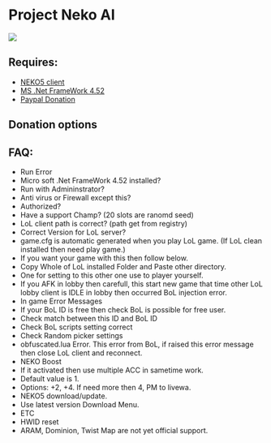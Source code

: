 # Project Neko AI
<img src = "http://4.bp.blogspot.com/-t0e9VAfpSWw/U_SkDXVzX_I/AAAAAAAAAio/TNQok13x4tg/s1600/nEko_Banner.jpg">

## Requires:
 * [NEKO5 client](https://drive.google.com/file/d/0B8Kw0bAKi_m8UFJiR3REdGdhc0U/edit?usp=sharing) 
 * [MS .Net FrameWork 4.52](http://www.microsoft.com/en-US/download/details.aspx?id=42643)
 * [Paypal Donation](http://www.paypal.com/cgi-bin/webscr?cmd=_donations&business=livewa%40gmail.com&lc=KR&item_name=voluntary%20Donation&currency_code=USD&bn=PP-DonationsBF%3Abtn_donate_SM.gif%3ANonHosted) 

## Donation options

## FAQ:

 * Run Error
* Micro soft .Net FrameWork 4.52 installed?
* Run with Admininstrator?
* Anti virus or Firewall except this?
* Authorized?
* Have a support Champ? (20 slots are ranomd seed)
* LoL client path is correct? (path get from registry)
* Correct Version for LoL server?
* game.cfg is automatic generated when you play LoL game. (If LoL clean installed then need play game.)
* If you want your game with this then follow below.
* Copy Whole of LoL installed Folder and Paste other directory. 
* One for setting to this other one use to player yourself.
* If you AFK in lobby then carefull, this start new game that time other LoL lobby client is IDLE in lobby then occurred BoL injection error.
 * In game Error Messages
* If your BoL ID is free then check BoL is possible for free user.
* Check match between this ID and BoL ID
* Check BoL scripts setting correct
* Check Random picker settings
* obfuscated.lua Error. This error from BoL, if raised this error message then close LoL client and reconnect.
 * NEKO Boost
* If it activated then use multiple ACC in sametime work.
* Default value is 1.
* Options: +2, +4. If need more then 4, PM to livewa.
 * NEKO5 download/update.
* Use latest version Download Menu.
 * ETC
* HWID reset
* ARAM, Dominion, Twist Map are not yet official support.
